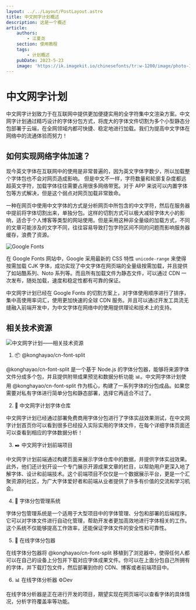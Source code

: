 ```yaml
---
layout: ../../Layout/PostLayout.astro
title: 中文网字计划概述
description: 这是一个概述
article:
    authors:
        - 江夏尧
    section: 使用教程
    tags:
        - 计划概述
    pubDate: 2023-5-23
    image: 'https://ik.imagekit.io/chinesefonts/tr:w-1200/image/photo-1508804185872-d7badad00f7d.jfif'
---
```


# 中文网字计划

中文网字计划致力于在互联网中提供更加便捷实用的全字符集中文渲染方案。中文网字计划通过精巧设计的字体分包方式，将庞大的字体文件切割为多个小型静态分包部署于云端，在全网领域内都可快捷、稳定地进行加载。我们为提高中文字体在网络中的流通体验而努力！

## 如何实现网络字体加速？

现今英文字体在互联网中的使用是非常普遍的，因为英文字体字数少，所以加载整个字体包也不会对网页造成影响。 但是中文不一样，字符数量和轮廓复杂度都远超英文字符，加载字体往往需要占用很多网络带宽。对于 APP 来说可以内置字体包等方式解决，但是这个弱点对网页加载非常致命。

一种在网页中使用中文字体的方式是分析网页中所包含的中文字符，然后在服务器中提前将字体切割出来，单独分包。这样的切割方式可以极大减轻字体大小的影响，适合于个人博客等类型的网站使用。但是采用这种非全量级的加载方式，不同的文章可能涉及的文字不同，往往容易导致打包字符区间不同的问题而影响服务器缓存，浪费了资源。

![Google Fonts](https://ik.imagekit.io/chinesefonts/image/Snipaste_2023-05-26_09-53-34.png)

在 Google Fonts 网站中，Google 采用最新的 CSS 特性 `unicode-range` 来使得按需加载 CJK 字体，成功实现了中文字体在网页端的全量级按需加载，并且提供了如站酷系列、Noto 系列等。而且所有加载文件为静态文件，可以通过 CDN 一次发布，随处加载，速度和稳定性都有可靠的保证。

中文网字计划已经在 Google Fonts 的切割方案上，对字体使用顺序进行了排序，集中高使用率词汇，使用更加快速的全球 CDN 服务。并且可以通过开发工具流无缝融入前端开发中，为中文字体在网络中的使用提供理论和技术上的支持。

## 相关技术资源

![中文网字计划——相关技术资源](https://ik.imagekit.io/chinesefonts/image/Snipaste_2023-05-26_09-10-31.png)

1. 📦 @konghayao/cn-font-split

@konghayao/cn-font-split 是一个基于 Node.js 的字体分包器，能够将来源字体文件分成多个包，并且提供附带成果预览和数据分析功能 📊。中文网字体计划使用 @konghayao/cn-font-split 作为核心，构建了一系列字体的分包成品。如果您需要对私有字体进行简单分包和静态部署，选择它再适合不过了。

2. 🏪 中文网字计划字体仓库

中文网字计划已经通过部署免费商用字体分包进行了字体实战效果测试，在中文网字计划首页你可以看到很多已经投入实际实用的字体文件，在每个详细字体页面还可以查看到相应的字体数据分析！

3. ✒️ 中文网字计划前端项目

中文网字计划前端通过构建页面来展示字体仓库中的数据，并提供字体实战效果。此外，他们还计划开设一个专门展示开源成果文章的栏目，以帮助用户更深入地了解字体、设计和前端技术。这个前端项目不仅仅是一个数据展示平台，更是一个汇聚资源的社区，为广大字体爱好者和前端从业者提供了许多有价值的交流和学习机会。

4. 🤖 字体分包管理系统

字体分包管理系统是一个适用于大型项目中的字体管理、分包和部署的后端程序。它可以对字体文件进行自动化管理，帮助开发者更加高效地进行字体相关的工作。这个系统不仅能够提高工作效率，还能保证字体文件的安全性和可靠性。

5. 🍕 在线字体分包器

在线字体分包器将 @konghayao/cn-font-split 移植到了浏览器中，使得任何人都可以在自己的设备上分包并下载对应字体成果文件。你可以在上面分包自己所拥有的字体，并下载打包文件，然后部署到你的 CDN、博客或者前端项目中。

6. 📊 在线字体分析器 ⚙️Dev

在线字体分析器是正在进行开发的项目，期望实现在网页端可以查看字体的具体情况，分析字符覆盖率等功能。
